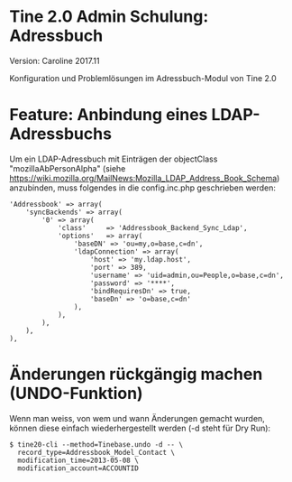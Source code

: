 Tine 2.0 Admin Schulung: Adressbuch
=================

Version: Caroline 2017.11

Konfiguration und Problemlösungen im Adressbuch-Modul von Tine 2.0

Feature: Anbindung eines LDAP-Adressbuchs
=================

Um ein LDAP-Adressbuch mit Einträgen der objectClass "mozillaAbPersonAlpha" (siehe
 https://wiki.mozilla.org/MailNews:Mozilla_LDAP_Address_Book_Schema) anzubinden, muss folgendes in die
 config.inc.php geschrieben werden:
 
    'Addressbook' => array(
        'syncBackends' => array(
            '0' => array(
                'class'     => 'Addressbook_Backend_Sync_Ldap',
                'options'   => array(
                    'baseDN' => 'ou=my,o=base,c=dn',
                    'ldapConnection' => array(
                        'host' => 'my.ldap.host',
                        'port' => 389,
                        'username' => 'uid=admin,ou=People,o=base,c=dn',
                        'password' => '****',
                        'bindRequiresDn' => true,
                        'baseDn' => 'o=base,c=dn'
                    ),
                ),
            ),
	    ),
    ),

Änderungen rückgängig machen (UNDO-Funktion)
=================

Wenn man weiss, von wem und wann Änderungen gemacht wurden, können diese einfach wiederhergestellt
 werden (-d steht für Dry Run):
 
    $ tine20-cli --method=Tinebase.undo -d -- \
      record_type=Addressbook_Model_Contact \
      modification_time=2013-05-08 \
      modification_account=ACCOUNTID
